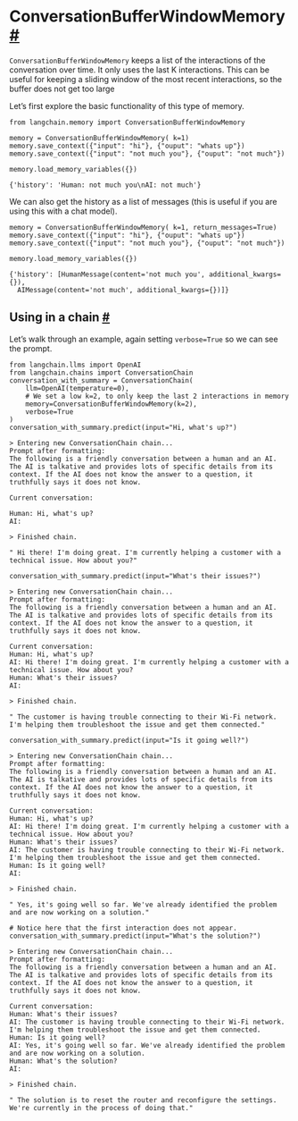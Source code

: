 


 ConversationBufferWindowMemory
 [#](#conversationbufferwindowmemory "Permalink to this headline")
===================================================================================================



`ConversationBufferWindowMemory`
 keeps a list of the interactions of the conversation over time. It only uses the last K interactions. This can be useful for keeping a sliding window of the most recent interactions, so the buffer does not get too large
 



 Let’s first explore the basic functionality of this type of memory.
 







```
from langchain.memory import ConversationBufferWindowMemory

```










```
memory = ConversationBufferWindowMemory( k=1)
memory.save_context({"input": "hi"}, {"ouput": "whats up"})
memory.save_context({"input": "not much you"}, {"ouput": "not much"})

```










```
memory.load_memory_variables({})

```








```
{'history': 'Human: not much you\nAI: not much'}

```






 We can also get the history as a list of messages (this is useful if you are using this with a chat model).
 







```
memory = ConversationBufferWindowMemory( k=1, return_messages=True)
memory.save_context({"input": "hi"}, {"ouput": "whats up"})
memory.save_context({"input": "not much you"}, {"ouput": "not much"})

```










```
memory.load_memory_variables({})

```








```
{'history': [HumanMessage(content='not much you', additional_kwargs={}),
  AIMessage(content='not much', additional_kwargs={})]}

```







 Using in a chain
 [#](#using-in-a-chain "Permalink to this headline")
-----------------------------------------------------------------------



 Let’s walk through an example, again setting
 `verbose=True`
 so we can see the prompt.
 







```
from langchain.llms import OpenAI
from langchain.chains import ConversationChain
conversation_with_summary = ConversationChain(
    llm=OpenAI(temperature=0), 
    # We set a low k=2, to only keep the last 2 interactions in memory
    memory=ConversationBufferWindowMemory(k=2), 
    verbose=True
)
conversation_with_summary.predict(input="Hi, what's up?")

```








```
> Entering new ConversationChain chain...
Prompt after formatting:
The following is a friendly conversation between a human and an AI. The AI is talkative and provides lots of specific details from its context. If the AI does not know the answer to a question, it truthfully says it does not know.

Current conversation:

Human: Hi, what's up?
AI:

> Finished chain.

```






```
" Hi there! I'm doing great. I'm currently helping a customer with a technical issue. How about you?"

```










```
conversation_with_summary.predict(input="What's their issues?")

```








```
> Entering new ConversationChain chain...
Prompt after formatting:
The following is a friendly conversation between a human and an AI. The AI is talkative and provides lots of specific details from its context. If the AI does not know the answer to a question, it truthfully says it does not know.

Current conversation:
Human: Hi, what's up?
AI: Hi there! I'm doing great. I'm currently helping a customer with a technical issue. How about you?
Human: What's their issues?
AI:

> Finished chain.

```






```
" The customer is having trouble connecting to their Wi-Fi network. I'm helping them troubleshoot the issue and get them connected."

```










```
conversation_with_summary.predict(input="Is it going well?")

```








```
> Entering new ConversationChain chain...
Prompt after formatting:
The following is a friendly conversation between a human and an AI. The AI is talkative and provides lots of specific details from its context. If the AI does not know the answer to a question, it truthfully says it does not know.

Current conversation:
Human: Hi, what's up?
AI: Hi there! I'm doing great. I'm currently helping a customer with a technical issue. How about you?
Human: What's their issues?
AI: The customer is having trouble connecting to their Wi-Fi network. I'm helping them troubleshoot the issue and get them connected.
Human: Is it going well?
AI:

> Finished chain.

```






```
" Yes, it's going well so far. We've already identified the problem and are now working on a solution."

```










```
# Notice here that the first interaction does not appear.
conversation_with_summary.predict(input="What's the solution?")

```








```
> Entering new ConversationChain chain...
Prompt after formatting:
The following is a friendly conversation between a human and an AI. The AI is talkative and provides lots of specific details from its context. If the AI does not know the answer to a question, it truthfully says it does not know.

Current conversation:
Human: What's their issues?
AI: The customer is having trouble connecting to their Wi-Fi network. I'm helping them troubleshoot the issue and get them connected.
Human: Is it going well?
AI: Yes, it's going well so far. We've already identified the problem and are now working on a solution.
Human: What's the solution?
AI:

> Finished chain.

```






```
" The solution is to reset the router and reconfigure the settings. We're currently in the process of doing that."

```








